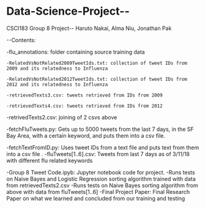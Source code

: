 # Data-Science-Project--
CSCI183 Group 8 Project--
Haruto Nakai, Alma Niu, Jonathan Pak

--Contents:

-flu_annotations: folder containing source training data

	-RelatedVsNotRelated2009TweetIds.txt: collection of tweet IDs from 2009 and its relatedness to Influenza
	
	-RelatedVsNotRelated2012TweetIds.txt: collection of tweet IDs from 2012 and its relatedness to Influenza
	
	-retrievedTexts3.csv: tweets retrieved from IDs from 2009
	
	-retrievedTexts4.csv: tweets retrieved from IDs from 2012
	
-retrivedTexts2.csv: joining of 2 csvs above

-fetchFluTweets.py: Gets up to 5000 tweets from the last 7 days, in the SF Bay Area, with a certain keyword, and puts them into a csv file.

-fetchTextFromID.py: Uses tweet IDs from a text file and puts text from them into a csv file
.
-fluTweets[1..6].csv: Tweets from last 7 days as of 3/11/18 with different flu related keywords 

-Group 8 Tweet Code.ipyb: Jupyter notebook code for project.
	-Runs tests on Naive Bayes and Logistic Regression sorting algorithm trained with data from retrievedTexts2.csv
	-Runs tests on Naive Bayes sorting algorithm from above with data from fluTweets[1..6]
-Final Project Paper: Final Research Paper on what we learned and concluded from our training and testing

